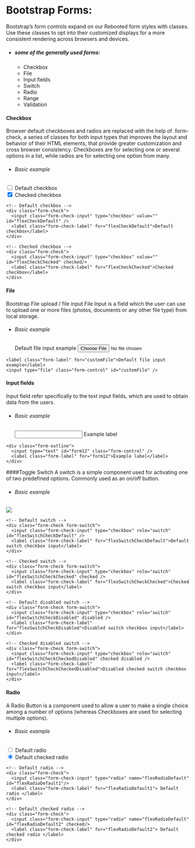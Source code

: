 # Bootstrap Forms:
Bootstrap’s form controls expand on our Rebooted form styles with classes. Use these classes to opt into their customized displays for a more consistent rendering across browsers and devices.

* <h5>some of the generally used forms:</h5>

    * Checkbox    
    * File
    * Input fields
    * Switch
    * Radio
    * Range
    * Validation

#### Checkbox
 Browser default checkboxes and radios are replaced with the help of .form-check, a series of classes for both input types that improves the layout and behavior of their HTML elements, that provide greater customization and cross browser consistency. Checkboxes are for selecting one or several options in a list, while radios are for selecting one option from many.
   * <h6> Basic example </h6>
   <!-- Default checkbox -->
<div class="form-check">
  <input class="form-check-input" type="checkbox" value="" id="flexCheckDefault" />
  <label class="form-check-label" for="flexCheckDefault">Default checkbox</label>
</div>

<!-- Checked checkbox -->
<div class="form-check">
  <input class="form-check-input" type="checkbox" value="" id="flexCheckChecked" checked/>
  <label class="form-check-label" for="flexCheckChecked">Checked checkbox</label>
</div>

``` 
<!-- Default checkbox -->
<div class="form-check">
  <input class="form-check-input" type="checkbox" value="" id="flexCheckDefault" />
  <label class="form-check-label" for="flexCheckDefault">Default checkbox</label>
</div>

<!-- Checked checkbox -->
<div class="form-check">
  <input class="form-check-input" type="checkbox" value="" id="flexCheckChecked" checked/>
  <label class="form-check-label" for="flexCheckChecked">Checked checkbox</label>
</div>
```

#### File
Bootstrap File upload / file input
File Input is a field which the user can use to upload one or more files (photos, documents or any other file type) from local storage.
* <h6> Basic example </h6>
  <label class="form-label" for="customFile">Default file input example</label>
  <input type="file" class="form-control" id="customFile" />

```
<label class="form-label" for="customFile">Default file input example</label>
<input type="file" class="form-control" id="customFile" />
```

#### Input fields 
Input field refer specifically to the text input fields, which are used to obtain data from the users.
* <h6> Basic example </h6>
  <div class="form-outline">
  <input type="text" id="form12" class="form-control" />
  <label class="form-label" for="form12">Example label</label>
</div>

```
<div class="form-outline">
  <input type="text" id="form12" class="form-control" />
  <label class="form-label" for="form12">Example label</label>
</div>
```

####Toggle Switch
A switch is a simple component used for activating one of two predefined options. Commonly used as an on/off button.

* <h6> Basic example </h6>
 <img src = "https://github.com/vickyrules/userContents/blob/main/ss.png" />

```
<!-- Default switch -->
<div class="form-check form-switch">
  <input class="form-check-input" type="checkbox" role="switch" id="flexSwitchCheckDefault" />
  <label class="form-check-label" for="flexSwitchCheckDefault">Default switch checkbox input</label>
</div>

<!-- Checked switch -->
<div class="form-check form-switch">
  <input class="form-check-input" type="checkbox" role="switch" id="flexSwitchCheckChecked" checked />
  <label class="form-check-label" for="flexSwitchCheckChecked">Checked switch checkbox input</label>
</div>

<!-- Default disabled switch -->
<div class="form-check form-switch">
  <input class="form-check-input" type="checkbox" role="switch" id="flexSwitchCheckDisabled" disabled />
  <label class="form-check-label" for="flexSwitchCheckDisabled">Disabled switch checkbox input</label>
</div>

<!-- Checked disabled switch -->
<div class="form-check form-switch">
  <input class="form-check-input" type="checkbox" role="switch" id="flexSwitchCheckCheckedDisabled" checked disabled />
  <label class="form-check-label" for="flexSwitchCheckCheckedDisabled">Disabled checked switch checkbox input</label>
</div>
```

#### Radio
A Radio Button is a component used to allow a user to make a single choice among a number of options (whereas Checkboxes are used for selecting multiple options).

* <h6> Basic example </h6>
  <!-- Default radio -->
<div class="form-check">
  <input class="form-check-input" type="radio" name="flexRadioDefault" id="flexRadioDefault1"/>
  <label class="form-check-label" for="flexRadioDefault1"> Default radio </label>
</div>

<!-- Default checked radio -->
<div class="form-check">
  <input class="form-check-input" type="radio" name="flexRadioDefault" id="flexRadioDefault2" checked/>
  <label class="form-check-label" for="flexRadioDefault2"> Default checked radio </label>
</div>

```
<!-- Default radio -->
<div class="form-check">
  <input class="form-check-input" type="radio" name="flexRadioDefault" id="flexRadioDefault1"/>
  <label class="form-check-label" for="flexRadioDefault1"> Default radio </label>
</div>

<!-- Default checked radio -->
<div class="form-check">
  <input class="form-check-input" type="radio" name="flexRadioDefault" id="flexRadioDefault2" checked/>
  <label class="form-check-label" for="flexRadioDefault2"> Default checked radio </label>
</div>
```




  